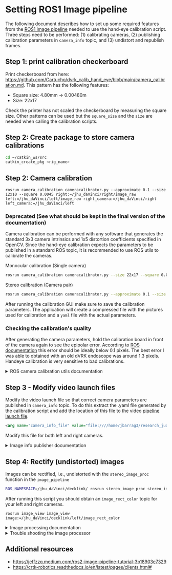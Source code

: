 # Setting ROS1 Image pipeline 

The following document describes how to set up some required features from the [ROS1 image pipeline][1] needed to use the hand-eye calibration script. Three steps need to be performed: (1) calibrating cameras, (2) publishing calibration parameters in `camera_info` topic, and (3) undistort and republish frames.

[1]: https://wiki.ros.org/image_pipeline

## Step 1: print calibration checkerboard

Print checkerboard from here: <https://github.com/Cartucho/dvrk_calib_hand_eye/blob/main/camera_calibration.md>.  This pattern has the following features:
* Square size: 4.80mm -> 0.00480m
* Size: 22x17

Check the printer has not scaled the checkerboard by measuring the square size. Other patterns can be used but the `square_size` and the `size` are needed when calling the calibration scripts.

## Step 2: Create package to store camera calibrations

```bash
cd ~/catkin_ws/src
catkin_create_pkg <rig_name>
```

## Step 2: Camera calibration 

```
rosrun camera_calibration cameracalibrator.py --approximate 0.1 --size 12x10 --square 0.0045 right:=/jhu_daVinci/right/image_raw left:=/jhu_daVinci/left/image_raw right_camera:=/jhu_daVinci/right left_camera:=/jhu_daVinci/left
```

### Deprecated (See what should be kept in the final version of the documentation)
Camera calibration can be performed with any software that generates the standard 3x3 camera intrinsics and 1x5 distortion coefficients specified in OpenCV. Since the hand-eye calibration expects the parameters to be published in a standard ROS topic, it is recommended to use ROS utils to calibrate the cameras.

Monocular calibration (Single camera)
```bash
rosrun camera_calibration cameracalibrator.py --size 22x17 --square 0.0048 image:=/jhu_daVinci/left/decklink/jhu_daVinci_left/image_raw camera:=/jhu_daVinci/left/decklink/jhu_daVinci_left/ --no-service-check
```

Stereo calibration (Camera pair)
```bash
rosrun camera_calibration cameracalibrator.py --approximate 0.1 --size 22x17 --square 0.0048 right:=/jhu_daVinci/decklink/right/image_raw left:=/jhu_daVinci/decklink/left/image_raw right_camera:=/my_stereo/right left_camera:=/my_stereo/left --no-service-check
```

After running the calibration GUI make sure to save the calibration parameters. The application will create a compressed file with the pictures used for calibration and a `yaml` file with the actual parameters. 

### Checking the calibration's quality
After generating the camera parameters, hold the calibration board in front of the camera again to see the epipolar error. According to [ROS documentation][epipolar_error] this error should be ideally below 0.1 pixels. The best error I was able to obtained with an old dVRK endoscope was around 1.3 pixels. Handeye calibration is very sensitive to bad calibrations.

[epipolar_error]: <https://wiki.ros.org/camera_calibration/Tutorials/StereoCalibration#:~:text=Typically%2C%20an%20epipolar%20error%20below,acceptable%2C%20and%20below%200.1%20excellent>

<details>
  <summary>ROS camera calibration utils documentation</summary>
  
* [Camera calibration in ros](https://wiki.ros.org/camera_calibration)
* [Monocular calibration](https://wiki.ros.org/camera_calibration/Tutorials/MonocularCalibration)
* [Stereo calibration](https://wiki.ros.org/camera_calibration/Tutorials/StereoCalibration)
</details>


## Step 3 - Modify video launch files 

Modify the video launch file so that correct camera parameters are published in `camera_info` topic. To do this extract the .yaml file generated by the calibration script and add the location of this file to the video [pipeline launch file](../video_launch_files/jhu_daVinci_video.launch).

```xml
<arg name="camera_info_file" value="file:////home/jbarrag3/research_juan/hand_eye_collect/data_ros_calib/stereo_calib1/right.yaml"/>
```

Modify this file for both left and right cameras.

<details>
  <summary> Image info publisher documentation</summary>

* [Image publisher](https://wiki.ros.org/image_publisher?distro=noetic)
* [Camera info](https://wiki.ros.org/image_pipeline/CameraInfo)
* [Publishing parameters with a script](https://gist.github.com/rossbar/ebb282c3b73c41c1404123de6cea4771)
</details>

## Step 4: Rectify (undistorted) images 

Images can be rectified, i.e., undistorted with the `stereo_image_proc` function in the `image_pipeline`

```bash
ROS_NAMESPACE=/jhu_daVinci/decklink/ rosrun stereo_image_proc stereo_image_proc
```

After running this script you should obtain an `image_rect_color` topic for your left and right cameras.

```
rosrun image_view image_view image:=/jhu_daVinci/decklink/left/image_rect_color
```

<details>
  <summary>Image processing documentation</summary>

* [Monocular image proc](https://wiki.ros.org/image_proc)
* [Stereo image proc](https://wiki.ros.org/stereo_image_proc)

</details>


<details>
  <summary> Trouble shooting the image processor </summary>

The ROS image processing package expects the topics in a very specific format to process the pair of stereo images. If you are using a different launch file than the one provided in this repo check that the topics have the right format

```bash
rostopic list | grep image_raw$
```

This command should result in 
```bash
/jhu_daVinci/decklink/left/image_raw
/jhu_daVinci/decklink/right/image_raw
```
</details>



## Additional resources

* <https://jeffzzq.medium.com/ros2-image-pipeline-tutorial-3b18903e7329>
* <https://crtk-robotics.readthedocs.io/en/latest/pages/clients.html#>


